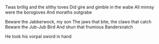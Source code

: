 Twas brillig and the slithy toves
Did gire and gimble in the wabe
All mimsy were the borogoves
And moraths outgrabe

Beware the Jabberwock, my son
The jaws that bite, the claws that catch
Beware the Jub-Jub Bird
And shun that frumious Bandersnatch

He took his vorpal sword in hand


